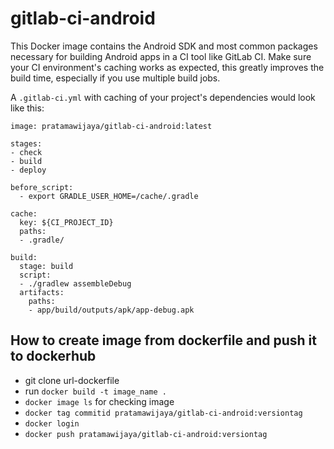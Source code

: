# gitlab-ci-android
This Docker image contains the Android SDK and most common packages necessary for building Android apps in a CI tool like GitLab CI. Make sure your CI environment's caching works as expected, this greatly improves the build time, especially if you use multiple build jobs.

A `.gitlab-ci.yml` with caching of your project's dependencies would look like this:

```
image: pratamawijaya/gitlab-ci-android:latest

stages:
- check
- build
- deploy

before_script:
  - export GRADLE_USER_HOME=/cache/.gradle

cache:
  key: ${CI_PROJECT_ID}
  paths:
  - .gradle/

build:
  stage: build
  script:
  - ./gradlew assembleDebug
  artifacts:
    paths:
    - app/build/outputs/apk/app-debug.apk
```


## How to create image from dockerfile and push it to dockerhub

- git clone url-dockerfile
- run `docker build -t image_name .`
- `docker image ls` for checking image
- `docker tag commitid pratamawijaya/gitlab-ci-android:versiontag`
- `docker login`
- `docker push pratamawijaya/gitlab-ci-android:versiontag`